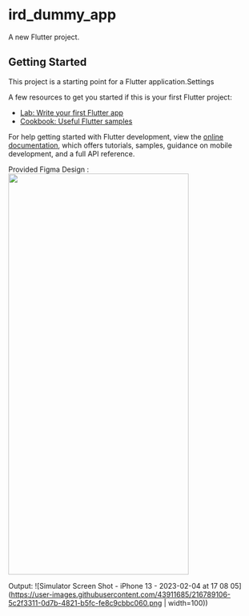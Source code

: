 # ird_dummy_app

A new Flutter project.

## Getting Started

This project is a starting point for a Flutter application.Settings


    
                
    

        
          

A few resources to get you started if this is your first Flutter project:

- [Lab: Write your first Flutter app](https://docs.flutter.dev/get-started/codelab)
- [Cookbook: Useful Flutter samples](https://docs.flutter.dev/cookbook)

For help getting started with Flutter development, view the
[online documentation](https://docs.flutter.dev/), which offers tutorials,
samples, guidance on mobile development, and a full API reference.

Provided Figma Design :
<img src="https://user-images.githubusercontent.com/43911685/216789230-df8c6414-37d2-4f74-b13b-ec8194d2bc29.png" width="360" height="800">




Output:
![Simulator Screen Shot - iPhone 13 - 2023-02-04 at 17 08 05](https://user-images.githubusercontent.com/43911685/216789106-5c2f3311-0d7b-4821-b5fc-fe8c9cbbc060.png | width=100))
